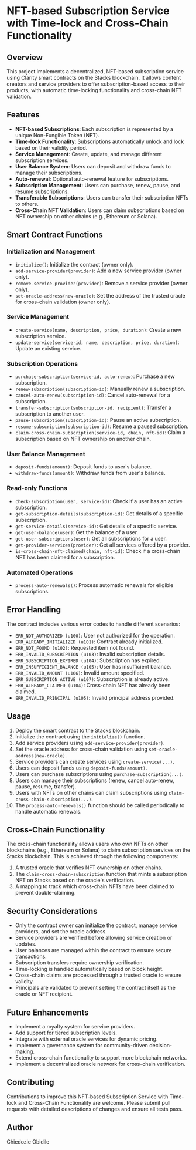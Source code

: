 # NFT-based Subscription Service with Time-lock and Cross-Chain Functionality

## Overview

This project implements a decentralized, NFT-based subscription service using Clarity smart contracts on the Stacks blockchain. It allows content creators and service providers to offer subscription-based access to their products, with automatic time-locking functionality and cross-chain NFT validation.

## Features

- **NFT-based Subscriptions**: Each subscription is represented by a unique Non-Fungible Token (NFT).
- **Time-lock Functionality**: Subscriptions automatically unlock and lock based on their validity period.
- **Service Management**: Create, update, and manage different subscription services.
- **User Balance System**: Users can deposit and withdraw funds to manage their subscriptions.
- **Auto-renewal**: Optional auto-renewal feature for subscriptions.
- **Subscription Management**: Users can purchase, renew, pause, and resume subscriptions.
- **Transferable Subscriptions**: Users can transfer their subscription NFTs to others.
- **Cross-Chain NFT Validation**: Users can claim subscriptions based on NFT ownership on other chains (e.g., Ethereum or Solana).

## Smart Contract Functions

### Initialization and Management

- `initialize()`: Initialize the contract (owner only).
- `add-service-provider(provider)`: Add a new service provider (owner only).
- `remove-service-provider(provider)`: Remove a service provider (owner only).
- `set-oracle-address(new-oracle)`: Set the address of the trusted oracle for cross-chain validation (owner only).

### Service Management

- `create-service(name, description, price, duration)`: Create a new subscription service.
- `update-service(service-id, name, description, price, duration)`: Update an existing service.

### Subscription Operations

- `purchase-subscription(service-id, auto-renew)`: Purchase a new subscription.
- `renew-subscription(subscription-id)`: Manually renew a subscription.
- `cancel-auto-renew(subscription-id)`: Cancel auto-renewal for a subscription.
- `transfer-subscription(subscription-id, recipient)`: Transfer a subscription to another user.
- `pause-subscription(subscription-id)`: Pause an active subscription.
- `resume-subscription(subscription-id)`: Resume a paused subscription.
- `claim-cross-chain-subscription(service-id, chain, nft-id)`: Claim a subscription based on NFT ownership on another chain.

### User Balance Management

- `deposit-funds(amount)`: Deposit funds to user's balance.
- `withdraw-funds(amount)`: Withdraw funds from user's balance.

### Read-only Functions

- `check-subscription(user, service-id)`: Check if a user has an active subscription.
- `get-subscription-details(subscription-id)`: Get details of a specific subscription.
- `get-service-details(service-id)`: Get details of a specific service.
- `get-user-balance(user)`: Get the balance of a user.
- `get-user-subscriptions(user)`: Get all subscriptions for a user.
- `get-provider-services(provider)`: Get all services offered by a provider.
- `is-cross-chain-nft-claimed(chain, nft-id)`: Check if a cross-chain NFT has been claimed for a subscription.

### Automated Operations

- `process-auto-renewals()`: Process automatic renewals for eligible subscriptions.

## Error Handling

The contract includes various error codes to handle different scenarios:

- `ERR_NOT_AUTHORIZED (u100)`: User not authorized for the operation.
- `ERR_ALREADY_INITIALIZED (u101)`: Contract already initialized.
- `ERR_NOT_FOUND (u102)`: Requested item not found.
- `ERR_INVALID_SUBSCRIPTION (u103)`: Invalid subscription details.
- `ERR_SUBSCRIPTION_EXPIRED (u104)`: Subscription has expired.
- `ERR_INSUFFICIENT_BALANCE (u105)`: User has insufficient balance.
- `ERR_INVALID_AMOUNT (u106)`: Invalid amount specified.
- `ERR_SUBSCRIPTION_ACTIVE (u107)`: Subscription is already active.
- `ERR_ALREADY_CLAIMED (u104)`: Cross-chain NFT has already been claimed.
- `ERR_INVALID_PRINCIPAL (u105)`: Invalid principal address provided.

## Usage

1. Deploy the smart contract to the Stacks blockchain.
2. Initialize the contract using the `initialize()` function.
3. Add service providers using `add-service-provider(provider)`.
4. Set the oracle address for cross-chain validation using `set-oracle-address(new-oracle)`.
5. Service providers can create services using `create-service(...)`.
6. Users can deposit funds using `deposit-funds(amount)`.
7. Users can purchase subscriptions using `purchase-subscription(...)`.
8. Users can manage their subscriptions (renew, cancel auto-renew, pause, resume, transfer).
9. Users with NFTs on other chains can claim subscriptions using `claim-cross-chain-subscription(...)`.
10. The `process-auto-renewals()` function should be called periodically to handle automatic renewals.

## Cross-Chain Functionality

The cross-chain functionality allows users who own NFTs on other blockchains (e.g., Ethereum or Solana) to claim subscription services on the Stacks blockchain. This is achieved through the following components:

1. A trusted oracle that verifies NFT ownership on other chains.
2. The `claim-cross-chain-subscription` function that mints a subscription NFT on Stacks based on the oracle's verification.
3. A mapping to track which cross-chain NFTs have been claimed to prevent double-claiming.

## Security Considerations

- Only the contract owner can initialize the contract, manage service providers, and set the oracle address.
- Service providers are verified before allowing service creation or updates.
- User balances are managed within the contract to ensure secure transactions.
- Subscription transfers require ownership verification.
- Time-locking is handled automatically based on block height.
- Cross-chain claims are processed through a trusted oracle to ensure validity.
- Principals are validated to prevent setting the contract itself as the oracle or NFT recipient.

## Future Enhancements

- Implement a royalty system for service providers.
- Add support for tiered subscription levels.
- Integrate with external oracle services for dynamic pricing.
- Implement a governance system for community-driven decision-making.
- Extend cross-chain functionality to support more blockchain networks.
- Implement a decentralized oracle network for cross-chain verification.

## Contributing

Contributions to improve this NFT-based Subscription Service with Time-lock and Cross-Chain Functionality are welcome. Please submit pull requests with detailed descriptions of changes and ensure all tests pass.

## Author

Chiedozie Obidile